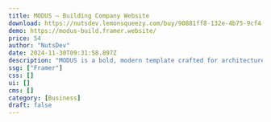 ```yaml
---
title: MODUS — Building Company Website
download: https://nutsdev.lemonsqueezy.com/buy/90881ff8-132e-4b75-9cf4-de41c0471e5e
demo: https://modus-build.framer.website/
price: 54
author: "NutsDev"
date: 2024-11-30T09:31:58.897Z
description: "MODUS is a bold, modern template crafted for architecture firms. With sleek layouts, striking visuals, and an easy-to-use design, it’s perfect for showcasing your projects and services with flair."
ssg: ["Framer"]
css: []
ui: []
cms: []
category: [Business]
draft: false
---
```

